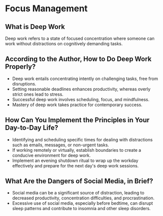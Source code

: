 # Focus Management

## What is Deep Work

Deep work refers to a state of focused concentration where someone can work without distractions on cognitively demanding tasks.

## According to the Author, How to Do Deep Work Properly?

- Deep work entails concentrating intently on challenging tasks, free from disruptions.
- Setting reasonable deadlines enhances productivity, whereas overly strict ones lead to stress.
- Successful deep work involves scheduling, focus, and mindfulness.
- Mastery of deep work takes practice for contemporary success.

## How Can You Implement the Principles in Your Day-to-Day Life?

- Identifying and scheduling specific times for dealing with distractions such as emails, messages, or non-urgent tasks.
- If working remotely or virtually, establish boundaries to create a conducive environment for deep work.
- Implement an evening shutdown ritual to wrap up the workday effectively and prepare for the next day's deep work sessions.

## What Are the Dangers of Social Media, in Brief?

- Social media can be a significant source of distraction, leading to decreased productivity, concentration difficulties, and procrastination.
- Excessive use of social media, especially before bedtime, can disrupt sleep patterns and contribute to insomnia and other sleep disorders.

